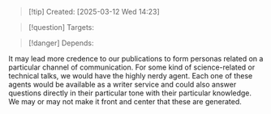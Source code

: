 
>[!tip] Created: [2025-03-12 Wed 14:23]

>[!question] Targets: 

>[!danger] Depends: 

It may lead more credence to our publications to form personas related on a particular channel of communication. For some kind of science-related or technical talks, we would have the highly nerdy agent. Each one of these agents would be available as a writer service and could also answer questions directly in their particular tone with their particular knowledge. We may or may not make it front and center that these are generated. 